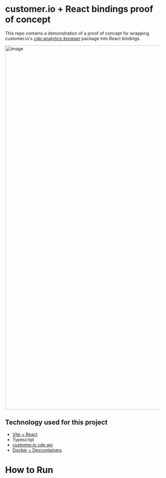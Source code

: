 # customer.io + React bindings proof of concept

This repo contains a demonstration of a proof of concept for wrapping
customer.io's [cdp-analytics-browser][0] package into React bindings.

<img width="1181" alt="image" src="https://github.com/joequery/customerio-react-example/assets/503584/295cbe8f-7332-42c8-ad64-992541514e13">


[0]: https://github.com/customerio/cdp-analytics-js/tree/main/packages/browser#readme

## Technology used for this project

* [Vite + React][1]
* Typescript
* [customer.io cdp api][2]
* [Docker + Devcontainers][3]

[1]: https://github.com/SafdarJamal/vite-template-react
[2]: https://www.customer.io/docs/api/cdp/#operation/track
[3]: https://docs.github.com/en/codespaces/setting-up-your-project-for-codespaces/adding-a-dev-container-configuration/introduction-to-dev-containers

# How to Run
